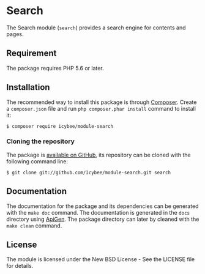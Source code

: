 # Search

The Search module (`search`) provides a search engine for contents and pages.





## Requirement

The package requires PHP 5.6 or later.





## Installation

The recommended way to install this package is through [Composer](http://getcomposer.org/).
Create a `composer.json` file and run `php composer.phar install` command to install it:

	$ composer require icybee/module-search





### Cloning the repository

The package is [available on GitHub](https://github.com/Icybee/module-search), its repository can be
cloned with the following command line:

	$ git clone git://github.com/Icybee/module-search.git search





## Documentation

The documentation for the package and its dependencies can be generated with the `make doc`
command. The documentation is generated in the `docs` directory using [ApiGen](http://apigen.org/).
The package directory can later by cleaned with the `make clean` command.





## License

The module is licensed under the New BSD License - See the LICENSE file for details.
